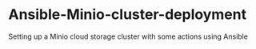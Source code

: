 # Ansible-Minio-cluster-deployment
Setting up a Minio cloud storage cluster with some actions using Ansible
